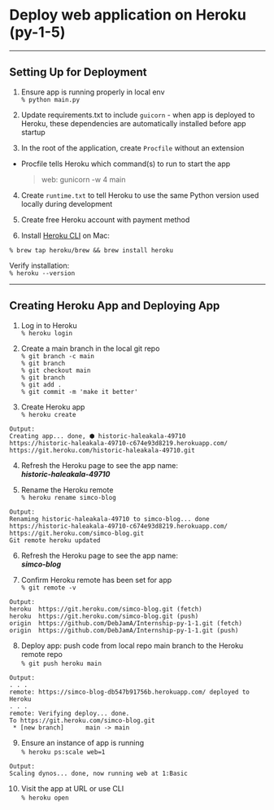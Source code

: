 # Deploy web application on Heroku (py-1-5)  
  
___  
  
## Setting Up for Deployment  
  
1. Ensure app is running properly in local env  
`% python main.py`  
  
2. Update requirements.txt to include `guicorn` - when app is deployed to Heroku, these dependencies are automatically installed before app startup  
  
3. In the root of the application, create `Procfile` without an extension  
  * Procfile tells Heroku which command(s) to run to start the app  
	  > web: gunicorn -w 4 main  
  
4. Create `runtime.txt` to tell Heroku to use the same Python version used locally during development  
  
5. Create free Heroku account with payment method  
  
6. Install [Heroku CLI](https://devcenter.heroku.com/articles/heroku-cli) on Mac:  
```
% brew tap heroku/brew && brew install heroku
```  
Verify installation:  
`% heroku --version`   
  
___  
  
## Creating Heroku App and Deploying App  
  
1. Log in to Heroku  
`% heroku login`  
  
2. Create a main branch in the local git repo  
`% git branch -c main`  
`% git branch`  
`% git checkout main`  
`% git branch`  
`% git add .`   
`% git commit -m 'make it better'`  
  
3. Create Heroku app  
`% heroku create`  
```
Output:  
Creating app... done, ⬢ historic-haleakala-49710  
https://historic-haleakala-49710-c674e93d8219.herokuapp.com/  
https://git.heroku.com/historic-haleakala-49710.git  
```  
  
4. Refresh the Heroku page to see the app name:  
***historic-haleakala-49710***  
  
5. Rename the Heroku remote  
`% heroku rename simco-blog`  
```
Output:  
Renaming historic-haleakala-49710 to simco-blog... done  
https://historic-haleakala-49710-c674e93d8219.herokuapp.com/  
https://git.heroku.com/simco-blog.git  
Git remote heroku updated  
```  
  
6. Refresh the Heroku page to see the app name:  
***simco-blog***  
  
7. Confirm Heroku remote has been set for app  
`% git remote -v`  
```
Output:  
heroku  https://git.heroku.com/simco-blog.git (fetch)  
heroku  https://git.heroku.com/simco-blog.git (push)  
origin  https://github.com/DebJamA/Internship-py-1-1.git (fetch)  
origin  https://github.com/DebJamA/Internship-py-1-1.git (push)  
```  
  
8. Deploy app: push code from local repo main branch to the Heroku remote repo  
`% git push heroku main`  
```
Output:  
. . .  
remote: https://simco-blog-db547b91756b.herokuapp.com/ deployed to Heroku
. . .  
remote: Verifying deploy... done.  
To https://git.heroku.com/simco-blog.git  
 * [new branch]      main -> main  
```  
  
9. Ensure an instance of app is running  
`% heroku ps:scale web=1`  
```
Output:  
Scaling dynos... done, now running web at 1:Basic  
```  
  
10. Visit the app at URL or use CLI  
`% heroku open`  
  
  
